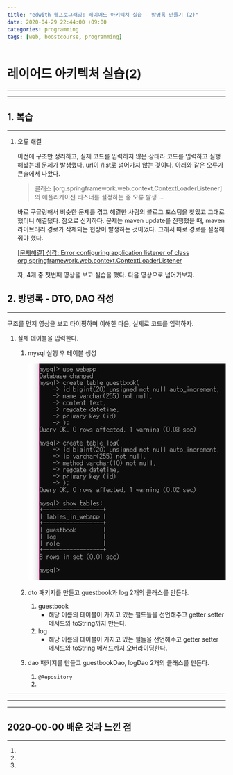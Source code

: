 ```yaml
---
title: "edwith 웹프로그래밍: 레이어드 아키텍처 실습 - 방명록 만들기 (2)"
date: 2020-04-29 22:44:00 +09:00
categories: programming
tags: [web, boostcourse, programming]
---
```


# 레이어드 아키텍처 실습(2)

---

---

## 1. 복습

---

1. 오류 해결

    이전에 구조만 정리하고, 실제 코드를 입력하지 않은 상태라 코드를 입력하고 실행해봤는데 문제가 발생했다. url이 /list로 넘어가지 않는 것이다. 아래와 같은 오류가 콘솔에서 나왔다.

    > 클래스 [org.springframework.web.context.ContextLoaderListener]의 애플리케이션 리스너를 설정하는 중 오류 발생 ...

    바로 구글링해서 비슷한 문제를 겪고 해결한 사람의 블로그 포스팅을 찾았고 그대로 했더니 해결됐다. 참으로 신기하다. 문제는 maven update를 진행했을 때, maven 라이브러리 경로가 삭제되는 현상이 발생하는 것이었다. 그래서 따로 경로를 설정해줘야 했다.

    [[문제해결] 심각: Error configuring application listener of class org.springframework.web.context.ContextLoaderListener](https://myblog.opendocs.co.kr/archives/1657)

    자, 4개 중 첫번째 영상을 보고 실습을 했다. 다음 영상으로 넘어가보자.

## 2. 방명록 - DTO, DAO 작성

---

구조를 먼저 영상을 보고 타이핑하며 이해한 다음, 실제로 코드를 입력하자.

1. 실제 테이블을 입력한다.
    1. mysql 실행 후 테이블 생성

        ![1](https://github.com/sounmind/sounmind.github.io/blob/master/_posts/img/20-04-29-1.png?raw=true)

    2. dto 패키지를 만들고 guestbook과 log 2개의 클래스를 만든다.
        1. guestbook
            - 해당 이름의 테이블이 가지고 있는 필드들을 선언해주고 getter setter 메서드와 toString까지 만든다.
        2. log
            - 해당 이름의 테이블이 가지고 있는 필들을 선언해주고 getter setter 메서드와 toString 메서드까지 오버라이딩한다.
    3. dao 패키지를 만들고 guestbookDao, logDao 2개의 클래스를 만든다.
        1. `@Repository`
        2.

---

---

---

## 2020-00-00 배운 것과 느낀 점

---

1.
2.
3.
